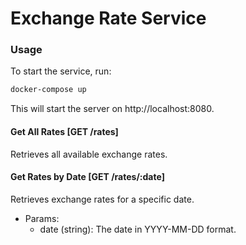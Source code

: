 # Exchange Rate Service

### Usage

To start the service, run:
```sh
docker-compose up
```

This will start the server on http://localhost:8080.

####  Get All Rates  [GET /rates]
Retrieves all available exchange rates.

#### Get Rates by Date [GET /rates/:date]
Retrieves exchange rates for a specific date.
- Params:
  - date (string): The date in YYYY-MM-DD format.

